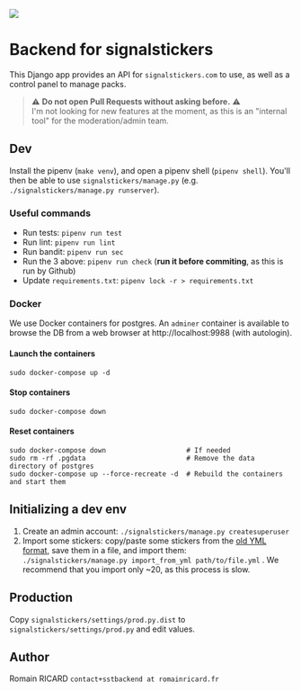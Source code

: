 
![](https://github.com/signalstickers/backend/workflows/Test/badge.svg)

# Backend for signalstickers


This Django app provides an API for `signalstickers.com` to use, as well as a
control panel to manage packs.


> ⚠️ **Do not open Pull Requests without asking before.** ⚠️  
> I'm not looking for new features at the moment, as this is an "internal tool"
> for the moderation/admin team. 


## Dev

Install the pipenv (`make venv`), and open a pipenv shell (`pipenv shell`).
You'll then be able to use `signalstickers/manage.py` (e.g.
`./signalstickers/manage.py runserver`).


### Useful commands

+ Run tests: `pipenv run test`
+ Run lint: `pipenv run lint`
+ Run bandit: `pipenv run sec`
+ Run the 3 above: `pipenv run check` (**run it before commiting**, as this is
  run by Github)
+ Update `requirements.txt`: `pipenv lock -r > requirements.txt`

### Docker
We use Docker containers for postgres. An `adminer` container is available to
browse the DB from a web browser at http://localhost:9988 (with autologin).

#### Launch the containers

```
sudo docker-compose up -d
```

#### Stop containers

```
sudo docker-compose down
```

#### Reset containers

```
sudo docker-compose down                    # If needed
sudo rm -rf .pgdata                         # Remove the data directory of postgres
sudo docker-compose up --force-recreate -d  # Rebuild the containers and start them
```

## Initializing a dev env

1. Create an admin account: `./signalstickers/manage.py createsuperuser`
2. Import some stickers: copy/paste some stickers from the [old YML
   format](https://github.com/signalstickers/stickers/blob/master/src/stickers.yml),
   save them in a file, and import them: `./signalstickers/manage.py
   import_from_yml path/to/file.yml` . We recommend that you import only ~20, as
   this process is slow.


## Production

Copy `signalstickers/settings/prod.py.dist` to `signalstickers/settings/prod.py`
and edit values.


## Author

Romain RICARD `contact+sstbackend at romainricard.fr`